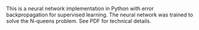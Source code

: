 This is a neural network implementation in Python with error backpropagation for supervised learning. The neural network was trained to solve the N-queens problem. See PDF for technical details.
